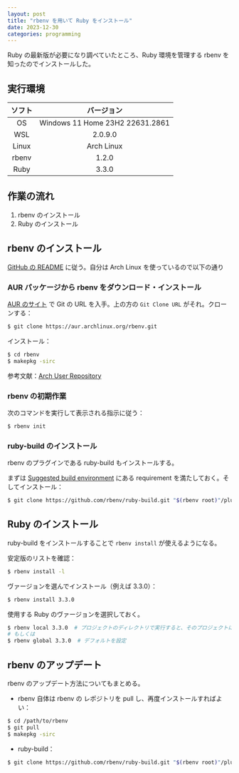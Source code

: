 ```yaml
---
layout: post
title: "rbenv を用いて Ruby をインストール"
date: 2023-12-30
categories: programming
---
```


Ruby の最新版が必要になり調べていたところ、Ruby 環境を管理する rbenv を知ったのでインストールした。

## 実行環境

| ソフト | バージョン |
| :-: | :-: |
| OS | Windows 11 Home 23H2 22631.2861 |
| WSL | 2.0.9.0 |
| Linux | Arch Linux |
| rbenv | 1.2.0 |
| Ruby | 3.3.0 |

## 作業の流れ

1. rbenv のインストール
2. Ruby のインストール

## rbenv のインストール
[GitHub の README](https://github.com/rbenv/rbenv) に従う。自分は Arch Linux を使っているので以下の通り

### AUR パッケージから rbenv をダウンロード・インストール
[AUR のサイト](https://aur.archlinux.org/packages/rbenv) で Git の URL を入手。上の方の `Git Clone URL` がそれ。クローンする：
```bash
$ git clone https://aur.archlinux.org/rbenv.git
```

インストール：
```bash
$ cd rbenv
$ makepkg -sirc
```

参考文献：[Arch User Repository](https://wiki.archlinux.jp/index.php/Arch_User_Repository)

### rbenv の初期作業
次のコマンドを実行して表示される指示に従う：
```bash
$ rbenv init
```

### ruby-build のインストール
rbenv のプラグインである ruby-build もインストールする。

まずは [Suggested build environment](https://github.com/rbenv/ruby-build/wiki#suggested-build-environment) にある requirement を満たしておく。そしてインストール：
```bash
$ git clone https://github.com/rbenv/ruby-build.git "$(rbenv root)"/plugins/ruby-build
```

## Ruby のインストール
ruby-build をインストールすることで `rbenv install` が使えるようになる。

安定版のリストを確認：
```bash
$ rbenv install -l
```

ヴァージョンを選んでインストール（例えば 3.3.0）：
```bash
$ rbenv install 3.3.0
```

使用する Ruby のヴァージョンを選択しておく。
```bash
$ rbenv local 3.3.0  # プロジェクトのディレクトリで実行すると、そのプロジェクトにのみ適用
# もしくは
$ rbenv global 3.3.0  # デフォルトを設定
```

## rbenv のアップデート
rbenv のアップデート方法についてもまとめる。

- rbenv 自体は rbenv の レポジトリを pull し、再度インストールすればよい：
```bash
$ cd /path/to/rbenv
$ git pull
$ makepkg -sirc
```
- ruby-build：
```bash
$ git clone https://github.com/rbenv/ruby-build.git "$(rbenv root)"/plugins/ruby-build
```

